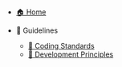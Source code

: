 - [🏠 Home](/README.md)

- 📘 Guidelines
  - [🧹 Coding Standards](guidelines/coding-standards.md)
  - [🧠 Development Principles](dev-guidelines.md)
